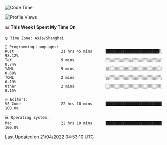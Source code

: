 <!--START_SECTION:waka-->
![Code Time](http://img.shields.io/badge/Code%20Time-1%2C251%20hrs%208%20mins-blue)

![Profile Views](http://img.shields.io/badge/Profile%20Views-23-blue)

📊 **This Week I Spent My Time On** 

```text
⌚︎ Time Zone: Asia/Shanghai

💬 Programming Languages: 
Rust                     21 hrs 45 mins      ████████████████████████░   98.12% 
TeX                      9 mins              ░░░░░░░░░░░░░░░░░░░░░░░░░   0.74% 
YAML                     9 mins              ░░░░░░░░░░░░░░░░░░░░░░░░░   0.68% 
TOML                     2 mins              ░░░░░░░░░░░░░░░░░░░░░░░░░   0.19% 
Other                    2 mins              ░░░░░░░░░░░░░░░░░░░░░░░░░   0.15%

🔥 Editors: 
VS Code                  22 hrs 10 mins      █████████████████████████   100.0%

💻 Operating System: 
Mac                      22 hrs 10 mins      █████████████████████████   100.0%

```


 Last Updated on 21/04/2022 04:53:10 UTC
<!--END_SECTION:waka-->
